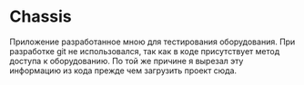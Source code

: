 # Chassis
Приложение разработанное мною для тестирования оборудования.
При разработке git не использовался, так как в коде присутствует метод доступа к оборудованию.
По той же причине я вырезал эту информацию из кода прежде чем загрузить проект сюда.
